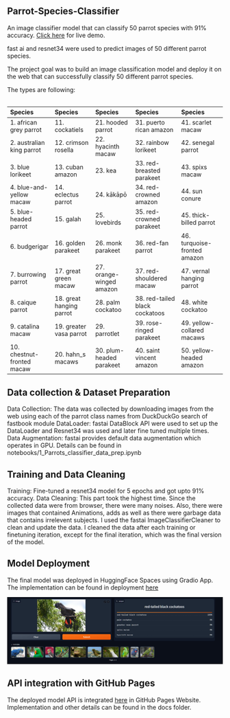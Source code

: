 ## Parrot-Species-Classifier

An image classifier model that can classify 50 parrot species with 91% accuracy. 
[Click here](https://rezuwanhassan262.github.io/Parrot-Species-Classifier/) for live demo.

fast ai and resnet34 were used to predict images of 50 different parrot species.

The project goal was to build an image classification model and deploy it on the web that can successfully classify 50 different parrot species.

The types are following: <br><br>

| Species                       | Species                    | Species                    |Species                            |Species                          |       
|:------------------------------|:---------------------------|:---------------------------|:----------------------------------|:--------------------------------|	
| 1. african grey parrot        | 11. cockatiels             | 21. hooded parrot          | 31. puerto rican amazon           | 41. scarlet macaw	              |       
| 2. australian king parrot     | 12. crimson rosella        | 22. hyacinth macaw         | 32. rainbow lorikeet              | 42. senegal parrot              |  
| 3. blue lorikeet              | 13. cuban amazon           | 23. kea                    | 33. red-breasted parakeet         | 43. spixs macaw	                |        
| 4. blue-and-yellow macaw      | 14. eclectus parrot        | 24. kākāpō                 | 34. red-crowned amazon	          | 44. sun conure	                |       
| 5. blue-headed parrot         | 15. galah                  | 25. lovebirds              | 35. red-crowned parakeet	        | 45. thick-billed parrot	        |        
| 6. budgerigar                 | 16. golden parakeet        | 26. monk parakeet          | 36. red-fan parrot                | 46. turquoise-fronted amazon    |        
| 7. burrowing parrot           | 17. great green macaw      | 27. orange-winged amazon   | 37. red-shouldered macaw          | 47. vernal hanging parrot       |   
| 8. caique parrot              | 18. great hanging parrot   | 28. palm cockatoo          | 38. red-tailed black cockatoos    | 48. white cockatoo              |        
| 9. catalina macaw             | 19. greater vasa parrot    | 29. parrotlet              | 39. rose-ringed parakeet          | 49. yellow-collared macaws      |        
| 10. chestnut-fronted macaw    | 20. hahn_s macaws          | 30. plum-headed parakeet   | 40. saint vincent amazon          | 50. yellow-headed amazon        |       

## Data collection & Dataset Preparation

Data Collection: The data was collected by downloading images from the web using each of the parrot class names from DuckDuckGo search of fastbook module 
DataLoader: fastai DataBlock API were used to set up the DataLoader and Resnet34 was used and later fine tuned multiple times.
Data Augmentation: fastai provides default data augmentation which operates in GPU.
Details can be found in notebooks/1_Parrots_classifier_data_prep.ipynb

## Training and Data Cleaning

Training: Fine-tuned a resnet34 model for 5 epochs and got upto 91% accuracy.
Data Cleaning: This part took the highest time. Since the collected data were from browser, there were many noises. Also, there were images that contained Animations, adds as well as there were garbage data that contains irrelevent subjects. I used the fastai ImageClassifierCleaner to clean and update the data. I cleaned the data after each training or finetuning iteration, except for the final iteration, which was the final version of the model. 



## Model Deployment

The final model was deployed in HuggingFace Spaces using Gradio App. The implementation can be found in deployment [here](https://rezuwan-parrot-classifier.hf.space/?)


![Model deployment on huggingface spaces screenshot](https://raw.githubusercontent.com/RezuwanHassan262/Parrot-Species-Classifier/main/images/app_screenshot.PNG) 


## API integration with GitHub Pages

The deployed model API is integrated [here](https://rezuwanhassan262.github.io/Parrot-Species-Classifier/) in GitHub Pages Website. Implementation and other details can be found in the docs folder.
